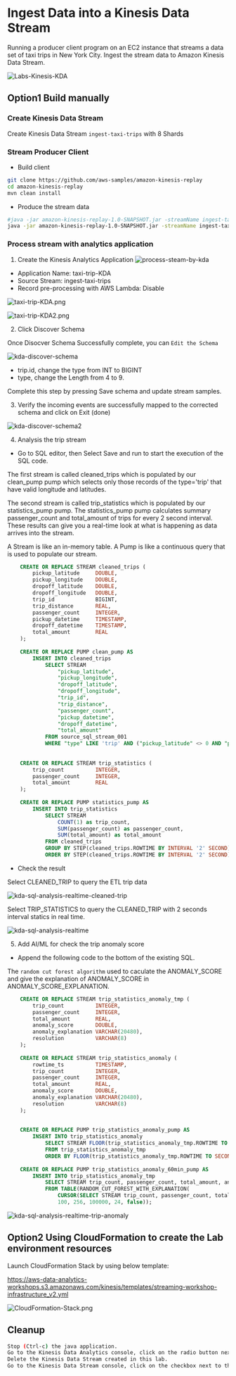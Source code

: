 # Ingest Data into a Kinesis Data Stream

Running a producer client program on an EC2 instance that streams a data set of taxi trips in New York City. Ingest the stream data to Amazon Kinesis Data Stream.

![Labs-Kinesis-KDA](media/Labs-Kinesis-KDA.png)

## Option1 Build manually

### Create Kinesis Data Stream
Create Kinesis Data Stream `ingest-taxi-trips` with 8 Shards

### Stream Producer Client
- Build client
```bash
git clone https://github.com/aws-samples/amazon-kinesis-replay
cd amazon-kinesis-replay
mvn clean install
```

- Produce the stream data
```bash
#java -jar amazon-kinesis-replay-1.0-SNAPSHOT.jar -streamName ingest-taxi-trips -streamRegion us-west-2 -speedup 3600 -aggregate
java -jar amazon-kinesis-replay-1.0-SNAPSHOT.jar -streamName ingest-taxi-trips -streamRegion us-west-2 -speedup 180

```

### Process stream with analytics application

1. Create the Kinesis Analytics Application 
![process-steam-by-kda](media/process-stream-by-kda.png)

- Application Name: taxi-trip-KDA
- Source Stream: ingest-taxi-trips
- Record pre-processing with AWS Lambda: Disable

![taxi-trip-KDA.png](media/process-steam-by-kda-sql1.png)

![taxi-trip-KDA2.png](media/process-steam-by-kda-sql2.png)

2. Click Discover Schema

Once Disocver Schema Successfully complete, you can `Edit the Schema`

![kda-discover-schema](media/kda-discover-schema.png)

- trip.id, change the type from INT to BIGINT
- type, change the Length from 4 to 9. 

Complete this step by pressing Save schema and update stream samples.

3. Verify the incoming events are successfully mapped to the corrected schema and click on Exit (done)

![kda-discover-schema2](media/kda-discover-schema2.png)

4. Analysis the trip stream

- Go to SQL editor, then Select Save and run to start the execution of the SQL code.

The first stream is called cleaned_trips which is populated by our clean_pump pump which selects only those records of the type='trip' that have valid longitude and latitudes.

The second stream is called trip_statistics which is populated by our statistics_pump pump. The statistics_pump pump calculates summary passenger_count and total_amount of trips for every 2 second interval. These results can give you a real-time look at what is happening as data arrives into the stream.

A Stream is like an in-memory table. A Pump is like a continuous query that is used to populate our stream.

```sql
    CREATE OR REPLACE STREAM cleaned_trips (
        pickup_latitude     DOUBLE,    
        pickup_longitude    DOUBLE,    
        dropoff_latitude    DOUBLE,    
        dropoff_longitude   DOUBLE,
        trip_id             BIGINT,
        trip_distance       REAL,
        passenger_count     INTEGER,
        pickup_datetime     TIMESTAMP,
        dropoff_datetime    TIMESTAMP,
        total_amount        REAL
    );
    
    CREATE OR REPLACE PUMP clean_pump AS 
        INSERT INTO cleaned_trips
            SELECT STREAM
                "pickup_latitude", 
                "pickup_longitude", 
                "dropoff_latitude", 
                "dropoff_longitude", 
                "trip_id", 
                "trip_distance", 
                "passenger_count", 
                "pickup_datetime",
                "dropoff_datetime",
                "total_amount"
            FROM source_sql_stream_001
            WHERE "type" LIKE 'trip' AND ("pickup_latitude" <> 0 AND "pickup_longitude" <> 0 AND "dropoff_latitude" <> 0 AND "dropoff_longitude" <> 0);
    
    
    CREATE OR REPLACE STREAM trip_statistics (
        trip_count          INTEGER,
        passenger_count     INTEGER,
        total_amount        REAL
    );
    
    CREATE OR REPLACE PUMP statistics_pump AS 
        INSERT INTO trip_statistics
            SELECT STREAM
                COUNT(1) as trip_count, 
                SUM(passenger_count) as passenger_count, 
                SUM(total_amount) as total_amount
            FROM cleaned_trips
            GROUP BY STEP(cleaned_trips.ROWTIME BY INTERVAL '2' SECOND)
            ORDER BY STEP(cleaned_trips.ROWTIME BY INTERVAL '2' SECOND);
```

- Check the result

Select CLEANED_TRIP to query the ETL trip data

![kda-sql-analysis-realtime-cleaned-trip](media/kda-sql-analysis-realtime-cleaned-trip.png)

Select TRIP_STATISTICS to query the CLEANED_TRIP with 2 seconds interval statics in real time.

![kda-sql-analysis-realtime](media/kda-sql-analysis-realtime.png)


5. Add AI/ML for check the trip anomaly score

- Append the following code to the bottom of the existing SQL.

The `random cut forest algorithm` used to caculate the ANOMALY_SCORE and give the explanation of ANOMALY_SCORE in ANOMALY_SCORE_EXPLANATION. 

```sql
    CREATE OR REPLACE STREAM trip_statistics_anomaly_tmp (
        trip_count          INTEGER,
        passenger_count     INTEGER,
        total_amount        REAL,
        anomaly_score       DOUBLE,
        anomaly_explanation VARCHAR(20480),
        resolution          VARCHAR(8)
    );
    
    CREATE OR REPLACE STREAM trip_statistics_anomaly (
        rowtime_ts          TIMESTAMP,
        trip_count          INTEGER,
        passenger_count     INTEGER,
        total_amount        REAL,
        anomaly_score       DOUBLE,
        anomaly_explanation VARCHAR(20480),
        resolution          VARCHAR(8)
    );
    
    
    CREATE OR REPLACE PUMP trip_statistics_anomaly_pump AS 
        INSERT INTO trip_statistics_anomaly
            SELECT STREAM FLOOR(trip_statistics_anomaly_tmp.ROWTIME TO SECOND) AS rowtime_ts, trip_count, passenger_count, total_amount, anomaly_score, anomaly_explanation, resolution
            FROM trip_statistics_anomaly_tmp
            ORDER BY FLOOR(trip_statistics_anomaly_tmp.ROWTIME TO SECOND), ANOMALY_SCORE DESC;
    
    CREATE OR REPLACE PUMP trip_statistics_anomaly_60min_pump AS 
        INSERT INTO trip_statistics_anomaly_tmp
            SELECT STREAM trip_count, passenger_count, total_amount, anomaly_score, anomaly_explanation, '60min'
            FROM TABLE(RANDOM_CUT_FOREST_WITH_EXPLANATION(
                CURSOR(SELECT STREAM trip_count, passenger_count, total_amount FROM trip_statistics),
                100, 256, 100000, 24, false));

```

![kda-sql-analysis-realtime-trip-anomaly](media/kda-sql-analysis-realtime-trip-anomaly.png)


## Option2 Using CloudFormation to create the Lab environment resources

Launch CloudFormation Stack by using below template:

https://aws-data-analytics-workshops.s3.amazonaws.com/kinesis/templates/streaming-workshop-infrastructure_v2.yml

![CloudFormation-Stack.png](media/CloudFormation-Stack.png)


## Cleanup
```bash
Stop (Ctrl-c) the java application.
Go to the Kinesis Data Analytics console, click on the radio button next to the application you created in this lab, go to Actions and click on Delete Application.
Delete the Kinesis Data Stream created in this lab.
Go to the Kinesis Data Stream console, click on the checkbox next to the name of your KDS stream, go to the Actions drop-down and click on Delete.
```